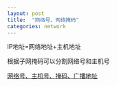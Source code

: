 ```yaml
---
layout: post
title:  "网络号、网络掩码"
categories: network
---
```


IP地址=网络地址+主机地址

根据子网掩码可以分割网络号和主机号

[网络号、主机号、掩码、广播地址](https://blog.csdn.net/zhangbaoanhadoop/article/details/82745769)

